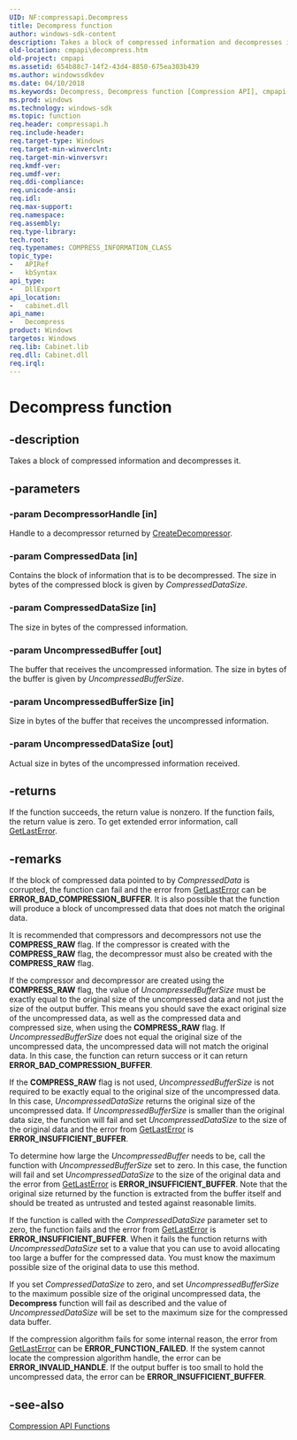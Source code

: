 ```yaml
---
UID: NF:compressapi.Decompress
title: Decompress function
author: windows-sdk-content
description: Takes a block of compressed information and decompresses it.
old-location: cmpapi\decompress.htm
old-project: cmpapi
ms.assetid: 654b88c7-14f2-43d4-8850-675ea303b439
ms.author: windowssdkdev
ms.date: 04/10/2018
ms.keywords: Decompress, Decompress function [Compression API], cmpapi.decompress, compressapi/Decompress
ms.prod: windows
ms.technology: windows-sdk
ms.topic: function
req.header: compressapi.h
req.include-header: 
req.target-type: Windows
req.target-min-winverclnt: 
req.target-min-winversvr: 
req.kmdf-ver: 
req.umdf-ver: 
req.ddi-compliance: 
req.unicode-ansi: 
req.idl: 
req.max-support: 
req.namespace: 
req.assembly: 
req.type-library: 
tech.root: 
req.typenames: COMPRESS_INFORMATION_CLASS
topic_type:
-	APIRef
-	kbSyntax
api_type:
-	DllExport
api_location:
-	cabinet.dll
api_name:
-	Decompress
product: Windows
targetos: Windows
req.lib: Cabinet.lib
req.dll: Cabinet.dll
req.irql: 
---
```


# Decompress function


## -description


Takes a block of compressed information and decompresses it.


## -parameters




### -param DecompressorHandle [in]

Handle to a decompressor returned by <a href="https://msdn.microsoft.com/a30b3ebe-24ef-4615-a555-a0383b46cd15">CreateDecompressor</a>.


### -param CompressedData [in]

Contains the block of information that is to be decompressed. The size in bytes of the compressed block is given by <i>CompressedDataSize</i>.


### -param CompressedDataSize [in]

The size in bytes  of the compressed information.


### -param UncompressedBuffer [out]

The buffer that receives the uncompressed information. The size in bytes of the buffer is given by <i>UncompressedBufferSize</i>.


### -param UncompressedBufferSize [in]

Size  in bytes of the buffer that receives the uncompressed information.


### -param UncompressedDataSize [out]

Actual size  in bytes of the uncompressed information received.


## -returns



If the function succeeds, the return value is nonzero. If the function fails, the return value is zero. To get extended error information, call <a href="https://msdn.microsoft.com/d852e148-985c-416f-a5a7-27b6914b45d4">GetLastError</a>.




## -remarks



If the block of compressed data pointed to by <i>CompressedData</i> is corrupted, the function can fail and the error from <a href="https://msdn.microsoft.com/d852e148-985c-416f-a5a7-27b6914b45d4">GetLastError</a> can be <b>ERROR_BAD_COMPRESSION_BUFFER</b>. It is also possible that the function will produce  a block of uncompressed data that does not match the original data.  

It is recommended that compressors and decompressors not use the <b>COMPRESS_RAW</b> flag. If the compressor is created with the <b>COMPRESS_RAW</b> flag,  the decompressor must also be created with the <b>COMPRESS_RAW</b> flag. 

 If the compressor and decompressor are created using the <b>COMPRESS_RAW</b> flag, the value of <i>UncompressedBufferSize</i> must be exactly equal to the original size of the uncompressed data and not just the size of the output buffer. This means you should save the exact original size of the uncompressed data, as well as the   compressed data and compressed size, when using the <b>COMPRESS_RAW</b> flag. If  <i>UncompressedBufferSize</i> does not equal the original size of the uncompressed data, the uncompressed data will not match the original data. In this case, the function can return success or it can return <b>ERROR_BAD_COMPRESSION_BUFFER</b>. 

If the <b>COMPRESS_RAW</b> flag is not used, <i>UncompressedBufferSize</i> is not required to be exactly equal to the original size of the uncompressed data.  In this case, <i>UncompressedDataSize</i> returns the original size of the uncompressed data. If <i>UncompressedBufferSize</i> is smaller than the original data size, the function will fail and set <i>UncompressedDataSize</i> to the size of the original data and the error from <a href="https://msdn.microsoft.com/d852e148-985c-416f-a5a7-27b6914b45d4">GetLastError</a> is <b>ERROR_INSUFFICIENT_BUFFER</b>.

To determine how large the <i>UncompressedBuffer</i> needs to be, call the function with <i>UncompressedBufferSize</i> set to zero.  In this case, the function will fail and set <i>UncompressedDataSize</i> to the size of the original data and the error from <a href="https://msdn.microsoft.com/d852e148-985c-416f-a5a7-27b6914b45d4">GetLastError</a> is <b>ERROR_INSUFFICIENT_BUFFER</b>.  Note that the original size returned by the function is extracted from the buffer itself and should be treated as untrusted and tested against reasonable limits.

If the function is called with the <i>CompressedDataSize</i> parameter set to zero, the function fails and the error from <a href="https://msdn.microsoft.com/d852e148-985c-416f-a5a7-27b6914b45d4">GetLastError</a> is <b>ERROR_INSUFFICIENT_BUFFER</b>. When it fails the function returns with <i>UncompressedDataSize</i> set to a value that you can use to avoid allocating too large a buffer for the compressed data. You must know the maximum possible size of the original data to use this method.

If you set <i>CompressedDataSize</i> to zero, and set <i>UncompressedBufferSize</i> to the maximum possible size of the original uncompressed data, the <b>Decompress</b> function will fail as described and the value of <i>UncompressedDataSize</i> will be set to the maximum size for the compressed data buffer.

If the compression algorithm fails for some internal reason, the error from <a href="https://msdn.microsoft.com/d852e148-985c-416f-a5a7-27b6914b45d4">GetLastError</a> can be <b>ERROR_FUNCTION_FAILED</b>.     If the  system cannot locate the compression algorithm handle, the error can be <b>ERROR_INVALID_HANDLE</b>. If the output buffer is too small to hold the uncompressed data, the error can be <b>ERROR_INSUFFICIENT_BUFFER</b>.






## -see-also




<a href="https://msdn.microsoft.com/6A617444-23E5-4920-8D6B-602BCCDCC9E0">Compression API Functions</a>
 

 

